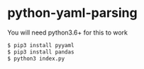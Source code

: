 # python-yaml-parsing

You will need python3.6+ for this to work

```bash
$ pip3 install pyyaml
$ pip3 install pandas
$ python3 index.py
```
